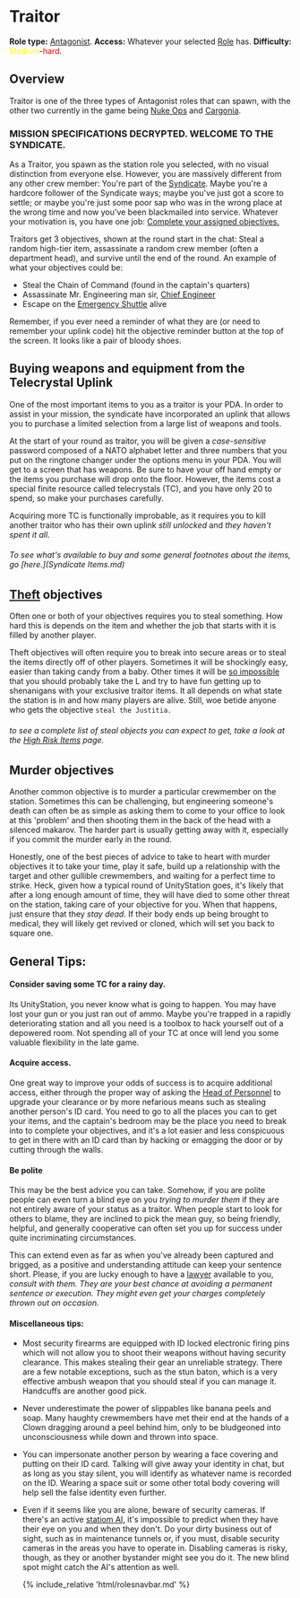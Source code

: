 # Traitor
**Role type:** <font color= "Red">[Antagonist](Antagonist.md)</font>. **Access:** Whatever your selected [Role](Roles.md) has. **Difficulty:**<font color="Yellow"> Medium</font>-<font color="Red">hard</font>.


## Overview

Traitor is one of the three types of Antagonist roles that can spawn, with the other two currently in the game being [Nuke Ops](Nuclear-Emergency.md) and [Cargonia](Cargonia.md).


### MISSION SPECIFICATIONS DECRYPTED. WELCOME TO THE SYNDICATE.

As a Traitor, you spawn as the station role you selected, with no visual distinction from everyone else. However, you are massively different from any other crew member: You're part of the [Syndicate](Groups.md). Maybe you're a hardcore follower of the Syndicate ways; maybe you've just got a score to settle; or maybe you're just some poor sap who was in the wrong place at the wrong time and now you've been blackmailed into service. Whatever your motivation is, you have one job: [Complete your assigned objectives.](So-close-to-impossible-that-it-might-as-well-not-even-exist.md)

Traitors get 3 objectives, shown at the round start in the chat: Steal a random high-tier item, assassinate a random crew member (often a department head), and survive until the end of the round. An example of what your objectives could be:

- Steal the Chain of Command (found in the captain's quarters)
- Assassinate Mr. Engineering man sir, [Chief Engineer](Chief-Engineer.md)
- Escape on the [Emergency Shuttle](Emergency-Shuttle.md) alive

Remember, if you ever need a reminder of what they are (or need to remember your uplink code) hit the objective reminder button at the top of the screen. It looks like a pair of bloody shoes.

## Buying weapons and equipment from the Telecrystal Uplink

One of the most important items to you as a traitor is your PDA. In order to assist in your mission, the syndicate have incorporated an uplink that allows you to purchase a limited selection from a large list of weapons and tools.

At the start of your round as traitor, you will be given a *case-sensitive* password composed of a NATO alphabet letter and three numbers that you put on the ringtone changer under the options menu in your PDA. You will get to a screen that has weapons. Be sure to have your off hand empty or the items you purchase will drop onto the floor. However, the items cost a special finite resource called telecrystals (TC), and you have only 20 to spend, so make your purchases carefully. 

Acquiring more TC is functionally improbable, as it requires you to kill another traitor who has their own uplink *still unlocked* and *they haven't spent it all.*

###### To see what's available to buy and some general footnotes about the items, go [here.](Syndicate Items.md)



## [Theft](High-Risk-Items.md) objectives

Often one or both of your objectives requires you to steal something. How hard this is depends on the item and whether the job that starts with it is filled by another player. 

Theft objectives will often require you to break into secure areas or to steal the items directly off of other players. Sometimes it will be shockingly easy, easier than taking candy from a baby. Other times it will be [so impossible](So-close-to-impossible-that-it-might-as-well-not-even-exist.md) that you should probably take the L and try to have fun getting up to shenanigans with your exclusive traitor items. It all depends on what state the station is in and how many players are alive. Still, woe betide anyone who gets the objective `steal the Justitia.`

###### to see a complete list of steal objects you can expect to get, take a look at the [High Risk Items](High-Risk-Items.md) page.

## Murder objectives

Another common objective is to murder a particular crewmember on the station. Sometimes this can be challenging, but engineering someone's death can often be as simple as asking them to come to your office to look at this 'problem' and then shooting them in the back of the head with a silenced makarov. The harder part is usually getting away with it, especially if you commit the murder early in the round. 

Honestly, one of the best pieces of advice to take to heart with murder objectives it to take your time, play it safe, build up a relationship with the target and other gullible crewmembers, and waiting for a perfect time to strike. Heck, given how a typical round of UnityStation goes, it's likely that after a long enough amount of time, they will have died to some other threat on the station, taking care of your objective for you. When that happens, just ensure that they *stay dead.* If their body ends up being brought to medical, they will likely get revived or cloned, which will set you back to square one.

## General Tips: 

#### Consider saving some TC for a rainy day.

Its UnityStation, you never know what is going to happen. You may have lost your gun or you just ran out of ammo. Maybe you're trapped in a rapidly deteriorating station and all you need is a toolbox to hack yourself out of a depowered room. Not spending all of your TC at once will lend you some valuable flexibility in the late game. 

#### Acquire access.

One great way to improve your odds of success is to acquire additional access, either through the proper way of asking the [Head of Personnel](Head-of_Personnel.md) to upgrade your clearance or by more nefarious means such as stealing another person's ID card. You need to go to all the places you can to get your items, and the captain's bedroom may be the place you need to break into to complete your objectives, and it's a lot easier and less conspicuous to get in there with an ID card than by hacking or emagging the door or by cutting through the walls.

#### Be polite

This may be the best advice you can take. Somehow, if you are polite people can even turn a blind eye on you *trying to murder them* if they are not entirely aware of your status as a traitor. When people start to look for others to blame, they are inclined to pick the mean guy, so being friendly, helpful, and generally cooperative can often set you up for success under quite incriminating circumstances. 

This can extend even as far as when you've already been captured and brigged, as a positive and understanding attitude can keep your sentence short. Please, if you are lucky enough to have a [lawyer](Lawyer.md) available to you, *consult with them. They are your best chance at avoiding a permanent sentence or execution. They might even get your charges completely thrown out on occasion.* 

#### Miscellaneous tips:

- Most security firearms are equipped with ID locked electronic firing pins which will not allow you to shoot their weapons without having security clearance. This makes stealing their gear an unreliable strategy. There are a few notable exceptions, such as the stun baton, which is a very effective ambush weapon that you should steal if you can manage it. Handcuffs are another good pick.
- Never underestimate the power of slippables like banana peels and soap. Many haughty crewmembers have met their end at the hands of a Clown dragging around a peel behind him, only to be bludgeoned into unconsciousness while down and thrown into space.
- You can impersonate another person by wearing a face covering and putting on their ID card. Talking will give away your identity in chat, but as long as you stay silent, you will identify as whatever name is recorded on the ID. Wearing a space suit or some other total body covering will help sell the false identity even further.
- Even if it seems like you are alone, beware of security cameras. If there's an active [statiom AI,](Station-AI.md) it's impossible to predict when they have their eye on you and when they don't. Do your dirty business out of sight, such as in maintenance tunnels or, if you must, disable security cameras in the areas you have to operate in. Disabling cameras is risky, though, as they or another bystander might see you do it. The new blind spot might catch the AI's attention as well.



  {% include_relative 'html/rolesnavbar.md' %}
